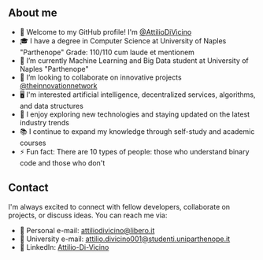 ## About me

- 🎉 Welcome to my GitHub profile! I'm [@AttilioDiVicino](https://www.linkedin.com/in/attilio-di-vicino-7589b417a/)
- 🎓 I have a degree in Computer Science at University of Naples "Parthenope" Grade: 110/110 cum laude et mentionem
- 🔭 I’m currently Machine Learning and Big Data student at University of Naples "Parthenope"
- 👯 I’m looking to collaborate on innovative projects [@theinnovationnetwork](https://www.theinnovationnetwork.it/)
- 🖥️ I'm interested artificial intelligence, decentralized services, algorithms, and data structures
- 🌱 I enjoy exploring new technologies and staying updated on the latest industry trends
- 📚 I continue to expand my knowledge through self-study and academic courses
- ⚡ Fun fact: There are 10 types of people: those who understand binary code and those who don't

## Contact

I'm always excited to connect with fellow developers, collaborate on projects, or discuss ideas. You can reach me via:

- 📧 Personal e-mail: attiliodivicino@libero.it
- 📧 University e-mail: attilio.divicino001@studenti.uniparthenope.it
- 🔗 LinkedIn: [Attilio-Di-Vicino](https://www.linkedin.com/in/attilio-di-vicino-7589b417a/)
